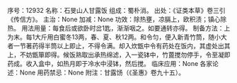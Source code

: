 序号：12932
名称：石旻山人甘露饭
组成：蜀朴消。
出处：《证类本草》卷三引《传信方》。
主治：None
加减：None
功效：除热壅，凉膈上，欧积渍；镇心除热。
用法用量：每食后或欲卧时岔1匙，渐渐咽之。如要通转亦得。
制备方法：上为末。每1大斤用白蜜冬13两，春、夏、秋12两。和令匀，便入新青竹筒，随小大者一节著药得半筒以上即止，不得令满。却入炊甑中令有药处在饭内，其虚处出其上，不妨甑箪即得。候饭熟取出承热绵滤，入一瓷钵中，竹蓖搅勿停手，令至凝即药成。收入盒中，如热月即于冷水中浸钵，然后搅。
临床应用：None
各家论述：None
用药禁忌：None
附注：甘露饧（《圣惠》卷九十五）。
